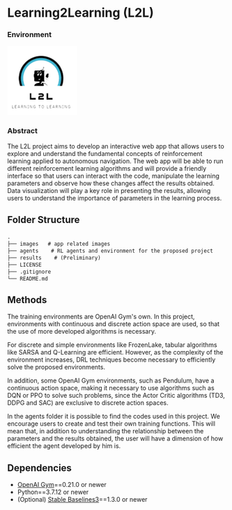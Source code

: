 # Learning2Learning (L2L)

### Environment
<img src="https://github.com/IureRosa/learningVis/blob/main/images/logogit.png" width="160px">

### Abstract

The L2L project aims to develop an interactive web app that allows users to explore and understand the fundamental concepts of reinforcement learning applied to autonomous navigation. The web app will be able to run different reinforcement learning algorithms and will provide a friendly interface so that users can interact with the code, manipulate the learning parameters and observe how these changes affect the results obtained. Data visualization will play a key role in presenting the results, allowing users to understand the importance of parameters in the learning process.

## Folder Structure
~~~
.
├── images   # app related images
├── agents    # RL agents and environment for the proposed project
├── results    # (Preliminary)
├── LICENSE
├── .gitignore
└── README.md
~~~

## Methods

The training environments are OpenAI Gym's own. In this project, environments with continuous and discrete action space are used, so that the use of more developed algorithms is necessary.

For discrete and simple environments like FrozenLake, tabular algorithms like SARSA and Q-Learning are efficient. However, as the complexity of the environment increases, DRL techniques become necessary to efficiently solve the proposed environments.

In addition, some OpenAI Gym environments, such as Pendulum, have a continuous action space, making it necessary to use algorithms such as DQN or PPO to solve such problems, since the Actor Critic algorithms (TD3, DDPG and SAC) are exclusive to discrete action spaces.

In the agents folder it is possible to find the codes used in this project. We encourage users to create and test their own training functions. This will mean that, in addition to understanding the relationship between the parameters and the results obtained, the user will have a dimension of how efficient the agent developed by him is.

## Dependencies
- [OpenAI Gym](https://github.com/openai/gym)==0.21.0 or newer
- Python==3.7.12 or newer
- (Optional) [Stable Baselines3](https://stable-baselines.readthedocs.io/en/master/index.html#)==1.3.0 or newer

